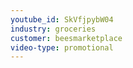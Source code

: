 ```yaml
---
youtube_id: SkVfjpybW04
industry: groceries
customer: beesmarketplace
video-type: promotional
---
```



